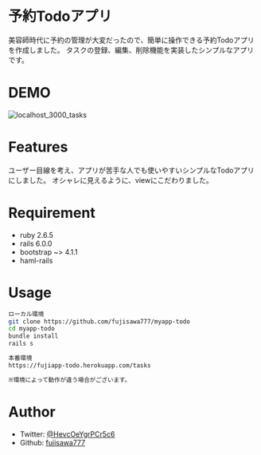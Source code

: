 # 予約Todoアプリ
 
美容師時代に予約の管理が大変だったので、簡単に操作できる予約Todoアプリを作成しました。
タスクの登録、編集、削除機能を実装したシンプルなアプリです。

# DEMO
![localhost_3000_tasks](https://user-images.githubusercontent.com/66346129/88950910-4328cf80-d2d0-11ea-98a3-f9aae4046f65.png)

 
# Features
ユーザー目線を考え、アプリが苦手な人でも使いやすいシンプルなTodoアプリにしました。
オシャレに見えるように、viewにこだわりました。
# Requirement
 
 
* ruby 2.6.5
* rails 6.0.0
* bootstrap ~> 4.1.1
* haml-rails

 
# Usage
 
```bash
ローカル環境
git clone https://github.com/fujisawa777/myapp-todo
cd myapp-todo
bundle install
rails s

本番環境
https://fujiapp-todo.herokuapp.com/tasks

※環境によって動作が違う場合がございます。
```
 
# Author
 
- Twitter: [@HevcOeYgrPCr5c6](https://twitter.com/@HevcOeYgrPCr5c6)
- Github: [fujisawa777](https://github.com/fujisawa777)
